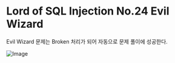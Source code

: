 # Lord of SQL Injection No.24 Evil Wizard

Evil Wizard 문제는 Broken 처리가 되어 자동으로 문제 풀이에 성공한다.

![Image](./los_no24_evil_wizard_pass.PNG)
